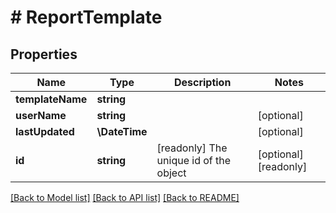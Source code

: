 # # ReportTemplate

## Properties

Name | Type | Description | Notes
------------ | ------------- | ------------- | -------------
**templateName** | **string** |  |
**userName** | **string** |  | [optional]
**lastUpdated** | **\DateTime** |  | [optional]
**id** | **string** | [readonly] The unique id of the object | [optional] [readonly]

[[Back to Model list]](../../README.md#models) [[Back to API list]](../../README.md#endpoints) [[Back to README]](../../README.md)
